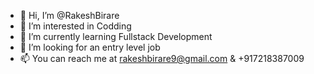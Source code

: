- 👋 Hi, I’m @RakeshBirare
- 👀 I’m interested in Codding
- 🌱 I’m currently learning Fullstack Development
- 💞️ I’m looking for an entry level job
- 📫 You can reach me at rakeshbirare9@gmail.com  & +917218387009

<!---
RakeshBirare/RakeshBirare is a ✨ special ✨ repository because its `README.md` (this file) appears on your GitHub profile.
You can click the Preview link to take a look at your changes.
--->

